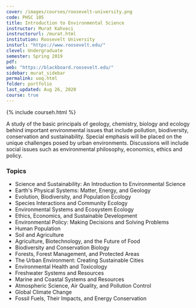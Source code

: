 ```yaml
---
cover: /images/courses/roosevelt-university.png
code: PHSC 105
title: Introduction to Environmental Science
instructor: Murat Kahveci
instructorurl: /murat.html
institution: Roosevelt University
insturl: "https://www.roosevelt.edu/"
clevel: Undergraduate
semester: Spring 2019
pdf:
web: "https://blackboard.roosevelt.edu/"
sidebar: murat_sidebar
permalink: uoq.html
folder: portfolio
last_updated: Aug 26, 2020
course: true
---
```

{% include courseh.html %}

A study of the basic principals of geology, chemistry, biology and ecology behind important environmental issues that include pollution, biodiversity, conservation and sustainability. Special emphasis will be placed on the unique challenges posed by urban environments. Discussions will include social issues such as environmental philosophy, economics, ethics and policy.

### Topics

* Science and Sustainability: An Introduction to Environmental Science
* Earth's Physical Systems: Matter, Energy, and Geology
* Evolution, Biodiversity, and Population Ecology
* Species Interactions and Community Ecology
* Environmental Systems and Ecosystem Ecology
* Ethics, Economics, and Sustainable Development
* Environmental Policy: Making Decisions and Solving Problems
* Human Population
* Soil and Agriculture
* Agriculture, Biotechnology, and the Future of Food
* Biodiversity and Conservation Biology
* Forests, Forest Management, and Protected Areas
* The Urban Environment: Creating Sustainable Cities
* Environmental Health and Toxicology
* Freshwater Systems and Resources
* Marine and Coastal Systems and Resources
* Atmospheric Science, Air Quality, and Pollution Control
* Global Climate Change
* Fossil Fuels, Their Impacts, and Energy Conservation

